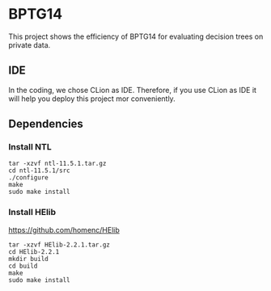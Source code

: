 # BPTG14

This project shows the efficiency of BPTG14 for evaluating decision trees on private data.

## IDE

In the coding, we chose CLion as IDE. Therefore, if you use CLion as IDE it will help you deploy this project mor conveniently.

## Dependencies

### Install NTL

    tar -xzvf ntl-11.5.1.tar.gz
    cd ntl-11.5.1/src
    ./configure 
    make
    sudo make install

### Install HElib

https://github.com/homenc/HElib

    tar -xzvf HElib-2.2.1.tar.gz
    cd HElib-2.2.1
    mkdir build
    cd build
    make
    sudo make install
